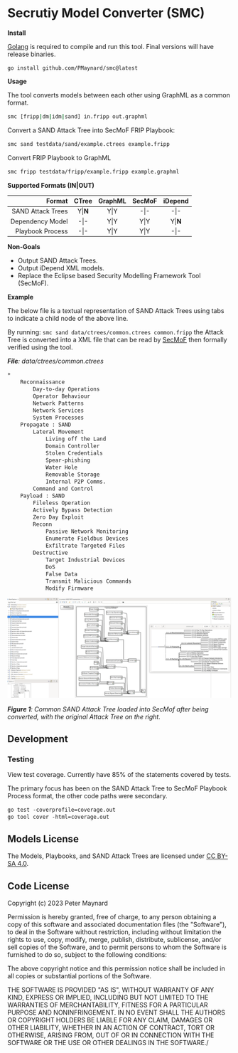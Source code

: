 # Secrutiy Model Converter (SMC)

**Install**

[Golang](https://go.dev/learn/) is required to compile and run this tool. Final versions will have release binaries.

    go install github.com/PMaynard/smc@latest

**Usage**

The tool converts models between each other using GraphML as a common format. 
```bash
smc [fripp|dm|idm|sand] in.fripp out.graphml
```

Convert a SAND Attack Tree into SecMoF FRIP Playbook:

```bash
smc sand testdata/sand/example.ctrees example.fripp
```

Convert FRIP Playbook to GraphML
```bash
smc fripp testdata/fripp/example.fripp example.graphml
```


**Supported Formats (IN|OUT)** 

| Format      | CTree   | GraphML  | SecMoF   | iDepend |
| --------------: | :-----: | :------: | :------: | :-----: |
| SAND Attack Trees | Y\|**N** | Y\|Y | -\|- | -\|-     |
| Dependency Model | -\|-    | Y\|Y | Y\|Y | Y\|**N** |
| Playbook Process | -\|-| Y\|Y | Y\|Y | -\|-    |

**Non-Goals**

* Output SAND Attack Trees.
* Output iDepend XML models.
* Replace the Eclipse based Security Modelling Framework Tool (SecMoF).

**Example**

The below file is a textual representation of SAND Attack Trees using tabs to indicate a child node of the above line. 

By running: `smc sand data/ctrees/common.ctrees common.fripp` the Attack Tree is converted into a XML file that can be read by [SecMoF](https://github.com/CardiffUniCOMSC/SecMoF) then formally verified using the tool. 

***File**: data/ctrees/common.ctrees*

    *
        Reconnaissance 
            Day-to-day Operations
            Operator Behaviour 
            Network Patterns
            Network Services
            System Processes
        Propagate : SAND
            Lateral Movement
                Living off the Land
                Domain Controller
                Stolen Credentials
                Spear-phishing
                Water Hole
                Removable Storage
                Internal P2P Comms.
            Command and Control
        Payload : SAND
            Fileless Operation
            Actively Bypass Detection
            Zero Day Exploit
            Reconn
                Passive Network Monitoring
                Enumerate Fieldbus Devices
                Exfiltrate Targeted Files
            Destructive
                Target Industrial Devices
                DoS
                False Data
                Transmit Malicious Commands 
                Modify Firmware



![](dist/screenshot.png)

***Figure 1**:* *Common SAND Attack Tree loaded into SecMof after being converted, with the original Attack Tree on the right.* 

## Development
### Testing

View test coverage. Currently have 85% of the statements covered by tests. 

The primary focus has been on the SAND Attack Tree to SecMoF Playbook Process format, the other code paths were secondary.

    go test -coverprofile=coverage.out
    go tool cover -html=coverage.out

## Models License

The Models, Playbooks, and SAND Attack Trees are licensed under [CC BY-SA 4.0](http://creativecommons.org/licenses/by-sa/4.0).

## Code License

Copyright (c) 2023 Peter Maynard

Permission is hereby granted, free of charge, to any person obtaining a copy of this software and associated documentation files (the "Software"), to deal in the Software without restriction, including without limitation the rights to use, copy, modify, merge, publish, distribute, sublicense, and/or sell copies of the Software, and to permit persons to whom the Software is furnished to do so, subject to the following conditions:

The above copyright notice and this permission notice shall be included in all copies or substantial portions of the Software.

THE SOFTWARE IS PROVIDED "AS IS", WITHOUT WARRANTY OF ANY KIND, EXPRESS OR IMPLIED, INCLUDING BUT NOT LIMITED TO THE WARRANTIES OF MERCHANTABILITY, FITNESS FOR A PARTICULAR PURPOSE AND NONINFRINGEMENT. IN NO EVENT SHALL THE AUTHORS OR COPYRIGHT HOLDERS BE LIABLE FOR ANY CLAIM, DAMAGES OR OTHER LIABILITY, WHETHER IN AN ACTION OF CONTRACT, TORT OR OTHERWISE, ARISING FROM, OUT OF OR IN CONNECTION WITH THE SOFTWARE OR THE USE OR OTHER DEALINGS IN THE SOFTWARE./

